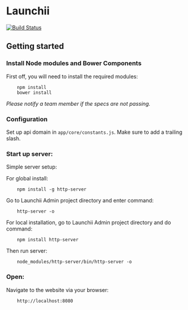 # Launchii

[![Build Status](https://circleci.com/gh/launchii/angular-admin/tree/master.svg?style=shield&circle-token=3876ee4795691fdae21450d22c99bd6a8c939e18)](https://circleci.com/gh/launchii/angular-admin/tree/master)

## Getting started

### Install Node modules and Bower Components

First off, you will need to install the required modules:

```
    npm install
    bower install
```

*Please notify a team member if the specs are not passing.*

### Configuration

Set up api domain in `app/core/constants.js`. Make sure to add a trailing slash.

### Start up server:

Simple server setup:

For global install:

```
    npm install -g http-server
```
Go to Launchii Admin project directory and enter command:

```
    http-server -o
```

For local installation, go to Launchii Admin project directory and do command:

```
    npm install http-server
```

Then run server:

```
    node_modules/http-server/bin/http-server -o
```

### Open:

Navigate to the website via your browser:

```
    http://localhost:8080
```